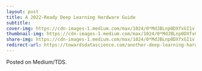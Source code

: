 ```yaml
---
layout: post
title: A 2022-Ready Deep Learning Hardware Guide
subtitle: 
cover-img: https://cdn-images-1.medium.com/max/1024/0*MdJBLnp0DXfxGI1v.jpg
thumbnail-img: https://cdn-images-1.medium.com/max/1024/0*MdJBLnp0DXfxGI1v.jpg
share-img: https://cdn-images-1.medium.com/max/1024/0*MdJBLnp0DXfxGI1v.jpg
redirect-url: https://towardsdatascience.com/another-deep-learning-hardware-guide-73a4c35d3e86?source=rss-2f010e22f327------2
---
```


Posted on Medium/TDS.